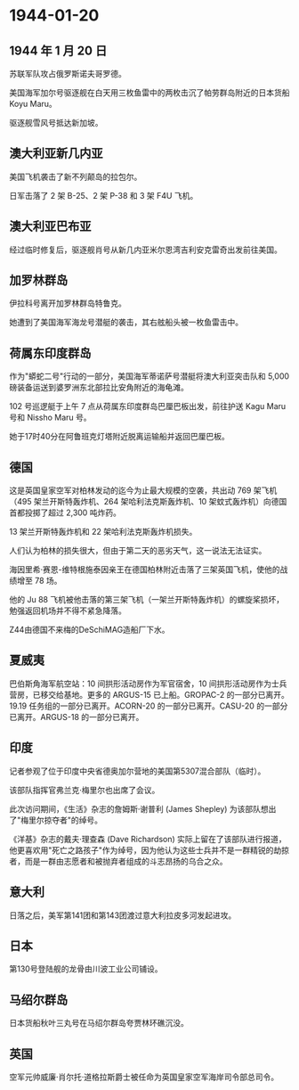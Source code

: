 # 1944-01-20

## 1944 年 1 月 20 日

苏联军队攻占俄罗斯诺夫哥罗德。

美国海军加尔号驱逐舰在白天用三枚鱼雷中的两枚击沉了帕劳群岛附近的日本货船
Koyu Maru。

驱逐舰雪风号抵达新加坡。

## 澳大利亚新几内亚

美国飞机袭击了新不列颠岛的拉包尔。

日军击落了 2 架 B-25、2 架 P-38 和 3 架 F4U 飞机。

## 澳大利亚巴布亚

经过临时修复后，驱逐舰肖号从新几内亚米尔恩湾吉利安克雷奇出发前往美国。

## 加罗林群岛

伊拉科号离开加罗林群岛特鲁克。

她遭到了美国海军海龙号潜艇的袭击，其右舷船头被一枚鱼雷击中。

## 荷属东印度群岛

作为"蟒蛇二号"行动的一部分，美国海军蒂诺萨号潜艇将澳大利亚突击队和 5,000
磅装备运送到婆罗洲东北部拉比安角附近的海龟滩。

102 号巡逻艇于上午 7 点从荷属东印度群岛巴厘巴板出发，前往护送 Kagu Maru
号和 Nissho Maru 号。

她于17时40分在阿鲁班克灯塔附近脱离运输船并返回巴厘巴板。

## 德国

这是英国皇家空军对柏林发动的迄今为止最大规模的空袭，共出动 769
架飞机（495 架兰开斯特轰炸机、264 架哈利法克斯轰炸机、10
架蚊式轰炸机）向德国首都投掷了超过 2,300 吨炸药。

13 架兰开斯特轰炸机和 22 架哈利法克斯轰炸机损失。

人们认为柏林的损失很大，但由于第二天的恶劣天气，这一说法无法证实。

海因里希·赛恩-维特根施泰因亲王在德国柏林附近击落了三架英国飞机，使他的战绩增至
78 场。

他的 Ju 88
飞机被他击落的第三架飞机（一架兰开斯特轰炸机）的螺旋桨损坏，勉强返回机场并不得不紧急降落。

Z44由德国不来梅的DeSchiMAG造船厂下水。

## 夏威夷

巴伯斯角海军航空站：10 间拱形活动房作为军官宿舍，10
间拱形活动房作为士兵营房，已移交给基地。更多的 ARGUS-15 已上船。GROPAC-2
的一部分已离开。19.19 任务组的一部分已离开。ACORN-20
的一部分已离开。CASU-20 的一部分已离开。ARGUS-18 的一部分已离开。

## 印度

记者参观了位于印度中央省德奥加尔营地的美国第5307混合部队（临时）。

该部队指挥官弗兰克·梅里尔也出席了会议。

此次访问期间，《生活》杂志的詹姆斯·谢普利 (James Shepley)
为该部队想出了"梅里尔掠夺者"的绰号。

《洋基》杂志的戴夫·理查森 (Dave Richardson)
实际上留在了该部队进行报道，他更喜欢用"死亡之路孩子"作为绰号，因为他认为这些士兵并不是一群精锐的劫掠者，而是一群由志愿者和被抛弃者组成的斗志昂扬的乌合之众。

## 意大利

日落之后，美军第141团和第143团渡过意大利拉皮多河发起进攻。

## 日本

第130号登陆舰的龙骨由川波工业公司铺设。

## 马绍尔群岛

日本货船秋叶三丸号在马绍尔群岛夸贾林环礁沉没。

## 英国

空军元帅威廉·肖尔托·道格拉斯爵士被任命为英国皇家空军海岸司令部总司令。

